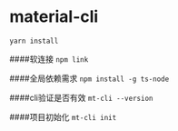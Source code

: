 # material-cli

``yarn install``

####软连接
``npm link ``

####全局依赖需求
``npm install -g ts-node``

####cli验证是否有效
``mt-cli --version``

####项目初始化
``mt-cli init``
